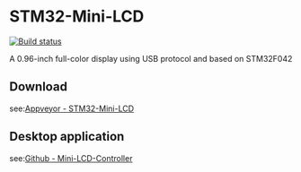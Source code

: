 # STM32-Mini-LCD
[![Build status](https://ci.appveyor.com/api/projects/status/dknss50comsbu9fj?svg=true)](https://ci.appveyor.com/project/mo10/stm32-mini-lcd)

A 0.96-inch full-color display using USB protocol and based on STM32F042

## Download
see:[Appveyor - STM32-Mini-LCD](https://ci.appveyor.com/project/mo10/stm32-mini-lcd/build/artifacts)

## Desktop application
see:[Github - Mini-LCD-Controller](https://github.com/mo10/Mini-LCD-Controller)